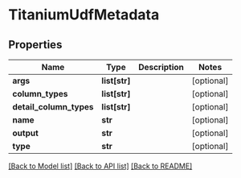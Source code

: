 # TitaniumUdfMetadata


## Properties
Name | Type | Description | Notes
------------ | ------------- | ------------- | -------------
**args** | **list[str]** |  | [optional] 
**column_types** | **list[str]** |  | [optional] 
**detail_column_types** | **list[str]** |  | [optional] 
**name** | **str** |  | [optional] 
**output** | **str** |  | [optional] 
**type** | **str** |  | [optional] 

[[Back to Model list]](../README.md#documentation-for-models) [[Back to API list]](../README.md#documentation-for-api-endpoints) [[Back to README]](../README.md)


